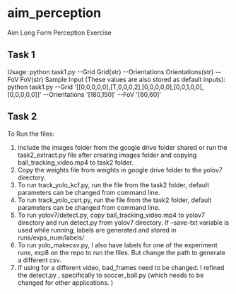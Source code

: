 # aim_perception
Aim Long Form Perception Exercise

## Task 1 
Usage:
python task1.py --Grid Grid(str) --Orientations Orientations(str) --FoV
FoV(str)
Sample Input (These values are also stored as default inputs):
python task1.py --Grid '[[0,0,0,0,0],[T,0,0,0,2],[0,0,0,0,0],[0,0,1,0,0],[0,0,0,0,0]]' --Orientations
'[180,150]' --FoV '[60,60]'

## Task 2
To Run the files:
1.	Include the images folder from the google drive folder shared or run the task2_extract.py file after creating images folder and copying ball_tracking_video.mp4 to task2 folder.
2.	Copy the weights file from weights in google drive folder to the yolov7 directory.
3.	To run track_yolo_kcf.py, run the file from the task2 folder, default parameters can be changed from command line.
4.	To run track_yolo_csrt.py, run the file from the task2 folder, default parameters can be changed from command line.
5.	To run yolov7/detect.py, copy ball_tracking_video.mp4 to yolov7 directory and run detect.py from yolov7 directory. If –save-txt variable is used while running, labels are generated and stored in runs/exps_num/labels/
6.	To run yolo_makecsv.py, I also have labels for one of the experiment runs, exp8 on the repo to run the files. But change the path to generate a different csv. 
7.	If using for a different video, bad_frames need to be changed. I refined the detect.py , specifically to soccer_ball.py (which needs to be changed for other applications. )


